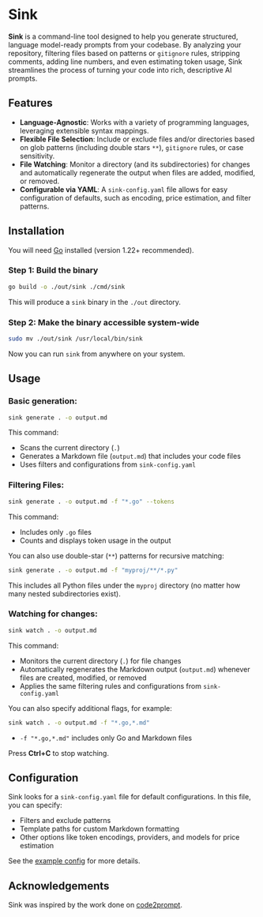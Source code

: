 # Sink

**Sink** is a command-line tool designed to help you generate structured, language model-ready prompts from your codebase. By analyzing your repository, filtering files based on patterns or `gitignore` rules, stripping comments, adding line numbers, and even estimating token usage, Sink streamlines the process of turning your code into rich, descriptive AI prompts.

## Features

- **Language-Agnostic**: Works with a variety of programming languages, leveraging extensible syntax mappings.
- **Flexible File Selection**: Include or exclude files and/or directories based on glob patterns (including double stars `**`), `gitignore` rules, or case sensitivity.
- **File Watching**: Monitor a directory (and its subdirectories) for changes and automatically regenerate the output when files are added, modified, or removed.
- **Configurable via YAML**: A `sink-config.yaml` file allows for easy configuration of defaults, such as encoding, price estimation, and filter patterns.

## Installation

You will need [Go](https://go.dev/dl/) installed (version 1.22+ recommended).

### Step 1: Build the binary

```sh
go build -o ./out/sink ./cmd/sink
```

This will produce a `sink` binary in the `./out` directory.

### Step 2: Make the binary accessible system-wide

```sh
sudo mv ./out/sink /usr/local/bin/sink
```

Now you can run `sink` from anywhere on your system.

## Usage

### Basic generation:

```sh
sink generate . -o output.md
```

This command:
- Scans the current directory (`.`)
- Generates a Markdown file (`output.md`) that includes your code files
- Uses filters and configurations from `sink-config.yaml`

### Filtering Files:

```sh
sink generate . -o output.md -f "*.go" --tokens
```

This command:
- Includes only `.go` files
- Counts and displays token usage in the output

You can also use double-star (`**`) patterns for recursive matching:
```sh
sink generate . -o output.md -f "myproj/**/*.py"
```
This includes all Python files under the `myproj` directory (no matter how many nested subdirectories exist).

### Watching for changes:

```sh
sink watch . -o output.md
```

This command:
- Monitors the current directory (`.`) for file changes
- Automatically regenerates the Markdown output (`output.md`) whenever files are created, modified, or removed
- Applies the same filtering rules and configurations from `sink-config.yaml`

You can also specify additional flags, for example:
```sh
sink watch . -o output.md -f "*.go,*.md"
```

- `-f "*.go,*.md"` includes only Go and Markdown files

Press **Ctrl+C** to stop watching.

## Configuration

Sink looks for a `sink-config.yaml` file for default configurations. In this file, you can specify:

- Filters and exclude patterns
- Template paths for custom Markdown formatting
- Other options like token encodings, providers, and models for price estimation

See the [example config](./examples/sink-config.yaml) for more details.

## Acknowledgements

Sink was inspired by the work done on [code2prompt](https://github.com/raphaelmansuy/code2prompt).
